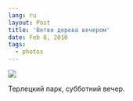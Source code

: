```yaml
---
lang: ru
layout: Post
title: 'Ветви дерева вечером'
date: Feb 8, 2010
tags:
  - photos
---
```


![](http://wow.sapegin.me/3E46390s2F1r/2010-02-06-5D-4381-Artem-Sapegin.jpg)

Терлецкий парк, субботний вечер.
